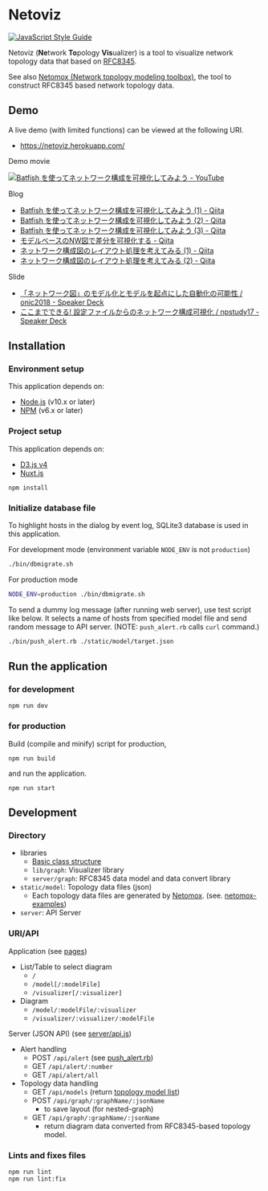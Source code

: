 # Netoviz

[![JavaScript Style Guide](https://img.shields.io/badge/code_style-standard-brightgreen.svg)](https://standardjs.com)

Netoviz (**Ne**twork **To**pology **Vis**ualizer) is a tool to visualize network topology data that based on
[RFC8345](https://datatracker.ietf.org/doc/rfc8345/).

See also [Netomox (Network topology modeling toolbox)](https://github.com/corestate55/netomox), the tool to construct RFC8345 based network topology data.

## Demo

A live demo (with limited functions) can be viewed at the following URI.

* https://netoviz.herokuapp.com/

Demo movie

[![Batfish を使ってネットワーク構成を可視化してみよう \- YouTube](https://img.youtube.com/vi/YKKWg7Ap6H8/0.jpg)](https://www.youtube.com/watch?v=YKKWg7Ap6H8)

Blog
* [Batfish を使ってネットワーク構成を可視化してみよう \(1\) \- Qiita](https://qiita.com/corestate55/items/8a39af553785fd77c20a)
* [Batfish を使ってネットワーク構成を可視化してみよう \(2\) \- Qiita](https://qiita.com/corestate55/items/9d8023eb19637f9bbd1e)
* [Batfish を使ってネットワーク構成を可視化してみよう \(3\) \- Qiita](https://qiita.com/corestate55/items/10673ef74c33a24a0389)
* [モデルベースのNW図で差分を可視化する - Qiita](https://qiita.com/corestate55/items/8c50b4f6cbee4caa0cbc)
* [ネットワーク構成図のレイアウト処理を考えてみる \(1\) \- Qiita](https://qiita.com/corestate55/items/9a1194cdb2c54d80c08e)
* [ネットワーク構成図のレイアウト処理を考えてみる \(2\) \- Qiita](https://qiita.com/corestate55/items/849b8a204e24a2e7a8fb)

Slide
* [「ネットワーク図」のモデル化とモデルを起点にした自動化の可能性 / onic2018 \- Speaker Deck](https://speakerdeck.com/corestate55/onic2018)
* [ここまでできる\! 設定ファイルからのネットワーク構成可視化 / npstudy17 \- Speaker Deck](https://speakerdeck.com/corestate55/npstudy17)

## Installation
### Environment setup
This application depends on:
* [Node.js](https://nodejs.org/ja/) (v10.x or later)
* [NPM](https://www.npmjs.com/) (v6.x or later)

### Project setup
This application depends on:
* [D3.js v4](https://d3js.org/)
* [Nuxt.js](https://nuxtjs.org/)

```
npm install
```

### Initialize database file
To highlight hosts in the dialog by event log,
SQLite3 database is used in this application.

For development mode (environment variable `NODE_ENV` is not `production`)

```bash
./bin/dbmigrate.sh
```

For production mode

```bash
NODE_ENV=production ./bin/dbmigrate.sh
```

To send a dummy log message (after running web server),
use test script like below.
It selects a name of hosts from specified model file and send random message to API server.
(NOTE: `push_alert.rb` calls `curl` command.)

```bash
./bin/push_alert.rb ./static/model/target.json
```

## Run the application
### for development
```
npm run dev
```

### for production
Build (compile and minify) script for production,
```
npm run build
```
and run the application.
```
npm run start
```

## Development
### Directory

* libraries
  * [Basic class structure](./fig/)
  * `lib/graph`: Visualizer library
  * `server/graph`: RFC8345 data model and data convert library
* `static/model`: Topology data files (json)
  * Each topology data files are generated by [Netomox](https://github.com/corestate55/netomox).
    (see. [netomox-examples](https://github.com/corestate55/netomox-examples))
* `server`: API Server

### URI/API

Application (see [pages](./pages))

* List/Table to select diagram
  * `/`
  * `/model[/:modelFile]`
  * `/visualizer[/:visualizer]`
* Diagram
  * `/model/:modelFile/:visualizer`
  * `/visualizer/:visualizer/:modelFile`

Server (JSON API) (see [server/api.js](./server/api.js))

* Alert handling
  * POST `/api/alert` (see [push_alert.rb](./bin/push_alert.rb))
  * GET `/api/alert/:number`
  * GET `/api/alert/all`
* Topology data handling
  * GET `/api/models` (return [topology model list](./static/model/_index.json))
  * POST `/api/graph/:graphName/:jsonName`
    * to save layout (for nested-graph)
  * GET `/api/graph/:graphName/:jsonName`
    * return diagram data converted from RFC8345-based topology model.

### Lints and fixes files
```
npm run lint
npm run lint:fix
```
